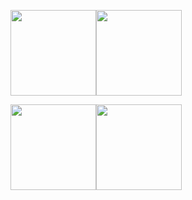 <img align="" height="137px" src="https://github-readme-stats.vercel.app/api?username=Lucid1ty&hide_title=true&hide_border=true&show_icons=true&include_all_commits=true&line_height=21&bg_color=0,EC6C6C,FFD479,FFFC79,73FA79&theme=graywhite&" /><img align="" height="137px" src="https://github-readme-stats.vercel.app/api/top-langs/?username=Lucid1ty&hide_title=true&hide_border=true&layout=compact&bg_color=0,73FA79,73FDFF,D783FF&theme=graywhite" />



<img align="" height="137px" src="https://github-readme-stats.vercel.app/api?username=Lucid1ty&hide_title=true&hide_border=true&show_icons=true&include_all_commits=true&line_height=21&bg_color=0,EC6C6C,FFD479,FFFC79,73FA79&theme=graywhite&locale=cn" /><img align="" height="137px" src="https://github-readme-stats.vercel.app/api/top-langs/?username=Lucid1ty&hide_title=true&hide_border=true&layout=compact&bg_color=0,73FA79,73FDFF,D783FF&theme=graywhite&locale=cn" />

